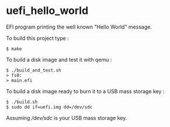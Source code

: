# uefi_hello_world
EFI program printing the well known "Hello World" message.

To build this project type :
```
$ make
```

To build a disk image and test it with qemu :
```
$ ./build_and_test.sh
> fs0:
> main.efi
```

To build a disk image ready to burn it to a USB mass storage key :
```
$ ./build.sh
$ sudo dd if=uefi.img dd=/dev/sdc
```
Assuming */dev/sdc* is your USB mass storage key.


